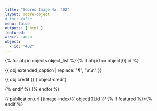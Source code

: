 ```yaml
---
title: "Scores Image No. 402"
layout: score-object
# toc: false
menu: false
outputs: [ html ]
featured: 
order: 14020
object:
  - id: "402"
---
```


{% for obj in objects.object_list %}
{% if obj.id == object[0].id %}

{{ obj.extended_caption | replace: "¶", "\n\n" }}

{{ obj.credit }} {.object-credit}

{% endif %}
{% endfor %}

<div class="object-credit object-url is-print-only">

{{ publication.url }}image-index/{{ object[0].id }}/ {% if featured %}*{% endif %}

</div>
